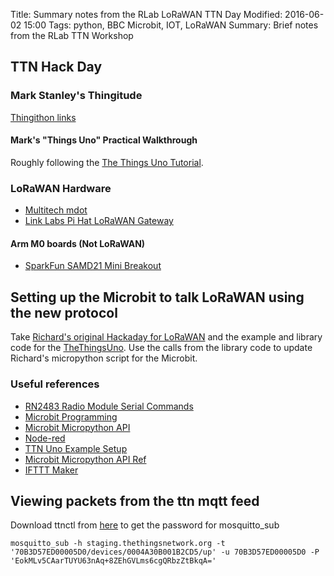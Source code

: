 Title: Summary notes from the RLab LoRaWAN TTN Day
Modified: 2016-06-02 15:00
Tags: python, BBC Microbit, IOT, LoRaWAN
Summary: Brief notes from the RLab TTN Workshop

## TTN Hack Day

### Mark Stanley's Thingitude

[Thingithon links](https://github.com/Thingitude/thingithon01/wiki)

#### Mark's "Things Uno" Practical Walkthrough

Roughly following the [The Things Uno Tutorial](https://github.com/TheThingsNetwork/examples/tree/master/workshops/TheThingsUno).  

### LoRaWAN Hardware

* [Multitech mdot](http://www.multitech.co.uk/brands/multiconnect-mdot)
* [Link Labs Pi Hat LoRaWAN Gateway](https://www.amazon.co.uk/dp/B01G7G54O2/)

#### Arm M0 boards (Not LoRaWAN)

* [SparkFun SAMD21 Mini Breakout](https://www.sparkfun.com/products/13664)

## Setting up the Microbit to talk LoRaWAN using the new protocol

Take [Richard's original Hackaday for LoRaWAN](https://hackaday.io/project/12164-ju`st-do-iot) and the example and library code for the [TheThingsUno](https://github.com/TheThingsNetwork/sdk/blob/master/devices/TheThingsUno/release/TheThingsUno.zip?raw=true).  Use the calls from the library code to update Richard's micropython script for the Microbit.

### Useful references

* [RN2483 Radio Module Serial Commands](http://ww1.microchip.com/downloads/en/DeviceDoc/40001784B.pdf)
* [Microbit Programming](https://www.microbit.co.uk/)
* [Microbit Micropython API](http://microbit-micropython.readthedocs.io/en/latest/)
* [Node-red](http://nodered.org/)
* [TTN Uno Example Setup](https://github.com/TheThingsNetwork/examples/tree/master/workshops/TheThingsUno)
* [Microbit Micropython API Ref](http://microbit-micropython.readthedocs.io/en/latest/index.html)
* [IFTTT Maker](https://ifttt.com/maker)

## Viewing packets from the ttn mqtt feed

Download ttnctl from [here](https://staging.thethingsnetwork.org/wiki/Backend/ttnctl/QuickStart) to get the password for mosquitto_sub

~~~ shell
mosquitto_sub -h staging.thethingsnetwork.org -t '70B3D57ED00005D0/devices/0004A30B001B2CD5/up' -u 70B3D57ED00005D0 -P 'EokMLv5CAarTUYU63nAq+8ZEhGVLms6cgQRbzZtBkqA='
~~~
